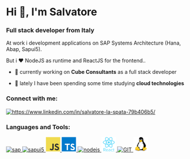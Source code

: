 <!--
### Hi there 👋

**salvatorelaspata/salvatorelaspata** is a ✨ _special_ ✨ repository because its `README.md` (this file) appears on your GitHub profile.

Here are some ideas to get you started:

- 🔭 I’m currently working on ...
- 🌱 I’m currently learning ...
- 👯 I’m looking to collaborate on ...
- 🤔 I’m looking for help with ...
- 💬 Ask me about ...
- 📫 How to reach me: ...
- 😄 Pronouns: ...
- ⚡ Fun fact: ...
-->

<p>
  <h1 align="left">Hi 👋, I'm Salvatore</h1>
  <h3 align="left">Full stack developer from Italy</h3>
</p>

At work i development applications on SAP Systems Architecture (Hana, Abap, Sapui5).

But i ❤️ NodeJS as runtime and ReactJS for the frontend..

- 🔭 currently working on **Cube Consultants** as a full stack developer

- 🌱 lately I have been spending some time studying **cloud technologies**

<h3 align="left">Connect with me:</h3>
<p align="left">
  <a href="https://linkedin.com/in/https://www.linkedin.com/in/salvatore-la-spata-79b406b5/" target="blank"><img align="center" src="https://raw.githubusercontent.com/rahuldkjain/github-profile-readme-generator/master/src/images/icons/Social/linked-in-alt.svg" alt="https://www.linkedin.com/in/salvatore-la-spata-79b406b5/" height="30" width="40" /></a>
</p>

<h3 align="left">Languages and Tools:</h3>
<p align="left"> 
  <a href="https://sap.com/" target="_blank" rel="noreferrer">
    <img src="https://loghi-famosi.com/wp-content/uploads/2022/02/SAP-Logo.png" alt="sap" title="SAP ABAP - SAP BTP" width="auto" height="40"/> 
  </a> 
  <a href="https://ui5.sap.com/" target="_blank" rel="noreferrer"> 
     <img src="https://openui5.org/5bdd288371ed8100415f04563acc8dfe/phenix_blue.svg" alt="sapui5" title="SAPUI5" width="40" height="40"/> 
  </a> 
  <a href="https://developer.mozilla.org/en-US/docs/Web/JavaScript" target="_blank" rel="noreferrer"> 
    <img src="https://raw.githubusercontent.com/devicons/devicon/master/icons/javascript/javascript-original.svg" title="JS" alt="javascript" width="40" height="40"/> 
  </a> 
  <a href="https://www.typescriptlang.org/" target="_blank" rel="noreferrer"> 
    <img src="https://raw.githubusercontent.com/devicons/devicon/master/icons/typescript/typescript-original.svg" title="TS" alt="typescript" width="40" height="40"/> 
  </a> 
  <a href="https://nodejs.org/" target="_blank" rel="noreferrer"> 
     <img src="https://cdn.freebiesupply.com/logos/thumbs/2x/nodejs-1-logo.png" title="NodeJS" alt="nodejs" width="auto" height="40"/> 
  </a> 
  <a href="https://reactjs.org/" target="_blank" rel="noreferrer"> 
    <img src="https://raw.githubusercontent.com/devicons/devicon/master/icons/react/react-original-wordmark.svg" title="React/ReactNative" alt="react" width="40" height="40"/> 
  </a> 
  <a href="https://git-scm.com/" target="_blank" rel="noreferrer"> 
    <img src="https://www.vectorlogo.zone/logos/git-scm/git-scm-icon.svg" alt="GIT" title="GIT" width="40" height="40"/> 
  </a> 
  <a href="https://www.linux.org/" target="_blank" rel="noreferrer">
    <img src="https://raw.githubusercontent.com/devicons/devicon/master/icons/linux/linux-original.svg" title="Linux" alt="linux" width="40" height="40"/> 
  </a>
</p>
